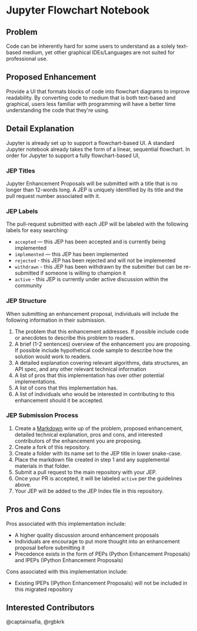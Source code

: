# Jupyter Flowchart Notebook

## Problem
Code can be inherently hard for some users to understand as a solely text-based medium, yet other graphical IDEs/Languages are not
suited for professional use. 

## Proposed Enhancement

Provide a UI that formats blocks of code into flowchart diagrams to improve readability. By converting code to medium that is
both text-based and graphical, users less familiar with programming will have a better time understanding the code that they're
using.

## Detail Explanation

Jupyter is already set up to support a flowchart-based UI. A standard Jupyter notebook already takes the form of a linear,
sequential flowchart. In order for Jupyter to support a fully flowchart-based UI, 

### JEP Titles

Jupyter Enhancement Proposals will be submitted with a title that is no longer than 12-words long. A JEP is uniquely identified by its title and the pull request number associated with it.

### JEP Labels

The pull-request submitted with each JEP will be labeled with the following labels for easy searching:
* `accepted` — this JEP has been accepted and is currently being implemented
* `implemented` — this JEP has been implemented
* `rejected` - this JEP has been rejected and will not be implemented
* `withdrawn` - this JEP has been withdrawn by the submitter but can be re-submitted if someone is willing to champion it
* `active` - this JEP is currently under active discussion within the community

### JEP Structure

When submitting an enhancement proposal, individuals will include the following information in their submission.

1. The problem that this enhancement addresses. If possible include code or anecdotes to describe this problem to readers.
2. A brief (1-2 sentences) overview of the enhancement you are proposing. If possible include hypothetical code sample to describe how the solution would work to readers.
3. A detailed explanation covering relevant algorithms, data structures, an API spec, and any other relevant technical information
4. A list of pros that this implementation has over other potential implementations.
5. A list of cons that this implementation has.
6. A list of individuals who would be interested in contributing to this enhancement should it be accepted.

### JEP Submission Process
1. Create a [Markdown](https://help.github.com/articles/github-flavored-markdown/) write up of the problem, proposed enhancement, detailed technical explanation, pros and cons, and interested contributors of the enhancement you are proposing.
2. Create a fork of this repository.
3. Create a folder with its name set to the JEP title in lower snake-case.
3. Place the markdown file created in step 1 and any supplemental materials in that folder.
4. Submit a pull request to the main repository with your JEP. 
5. Once your PR is accepted, it will be labeled `active` per the guidelines above.
6. Your JEP will be added to the JEP Index file in this repository.

## Pros and Cons

Pros associated with this implementation include:
* A higher quality discussion around enhancement proposals
* Individuals are encourage to put more thought into an enhancement proposal before submitting it
* Precedence exists in the form of PEPs (Python Enhancement Proposals) and IPEPs (IPython Enhancement Proposals)

Cons associated with this implementation include:
* Existing IPEPs (IPython Enhancement Proposals) will not be included in this migrated repository

## Interested Contributors
@captainsafia, @rgbkrk
